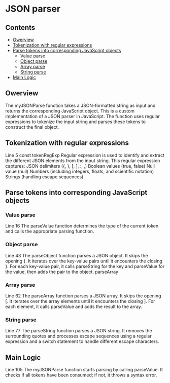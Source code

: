 # JSON parser

## Contents
- [Owerview](#owerview)
- [Tokenization with regular expressions](#tokenization-with-regular-expressions)
- [Parse tokens into corresponding JavaScript objects](#parse-tokens-into-corresponding-JavaScript-objects)
  - [Value parse](#value-parse)
  - [Object parse](#object-parse)
  - [Array parse](#array-parse)
  - [String parse](#string-parse)
- [Main Logic](#main-logic)


## Owerview

The myJSONParse function takes a JSON-formatted string as input and returns the 
corresponding JavaScript object. This is a custom implementation of a JSON parser
in JavaScript. The function uses regular expressions to tokenize the input string
and parses these tokens to construct the final object.

## Tokenization with regular expressions

Line 5 const tokenRegExp 
Regular expression is used to identify and extract the different JSON elements 
from the input string.
This regular expression captures:
JSON delimiters ({, }, [, ], :, ,)
Boolean values (true, false)
Null value (null)
Numbers (including integers, floats, and scientific notation)
Strings (handling escape sequences)

## Parse tokens into corresponding JavaScript objects

### Value parse
Line 16
The parseValue function determines the type of the current token and calls the appropriate parsing function.

### Object parse
Line 43
The parseObject function parses a JSON object.
It skips the opening {.
It iterates over the key-value pairs until it encounters the closing }.
For each key-value pair, it calls parseString for the key and parseValue for the value, then adds the pair to the object.
parseArray

### Array parse
Line 62
The parseArray function parses a JSON array.
It skips the opening [.
It iterates over the array elements until it encounters the closing ].
For each element, it calls parseValue and adds the result to the array.

### String parse
Line 77
The parseString function parses a JSON string.
It removes the surrounding quotes and processes escape sequences using a regular expression and a switch statement to handle different escape characters.

## Main Logic

Line 105
The myJSONParse function starts parsing by calling parseValue.
It checks if all tokens have been consumed; if not, it throws a syntax error.